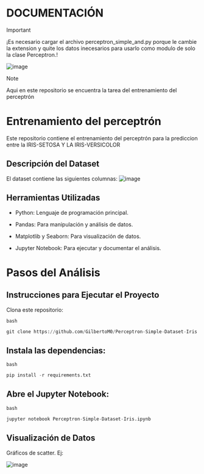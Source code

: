 # DOCUMENTACIÓN
> [!Important]
> ¡Es necesario cargar el archivo perceptron_simple_and.py porque le cambie la extension y quite los datos inecesarios para usarlo como modulo de solo la clase Perceptron.!

![image](https://github.com/user-attachments/assets/7422ceef-5e81-499e-a29f-8338a167710d)

> [!NOTE]
> Aqui en este repositorio se encuentra la tarea del entrenamiento del perceptrón


# Entrenamiento del perceptrón
Este repositorio contiene el entrenamiento del perceptrón para la prediccion entre la IRIS-SETOSA  Y LA IRIS-VERSICOLOR

## Descripción del Dataset
El dataset contiene las siguientes columnas:
![image](https://github.com/user-attachments/assets/4d790713-d7fc-46cb-9576-764f795143b0)


## Herramientas Utilizadas
- Python: Lenguaje de programación principal.

- Pandas: Para manipulación y análisis de datos.

- Matplotlib y Seaborn: Para visualización de datos.

- Jupyter Notebook: Para ejecutar y documentar el análisis.

# Pasos del Análisis
## Instrucciones para Ejecutar el Proyecto
Clona este repositorio:

`bash`
```python
git clone https://github.com/GilbertoM0/Perceptron-Simple-Dataset-Iris.git
```
## Instala las dependencias:

`bash`
```python
pip install -r requirements.txt
```

## Abre el Jupyter Notebook:
`bash`
```python
jupyter notebook Perceptron-Simple-Dataset-Iris.ipynb
```


##  Visualización de Datos
Gráficos de scatter.
Ej:

![image](https://github.com/user-attachments/assets/6d8ba603-4e21-4d91-a112-958ba89df7d1)

